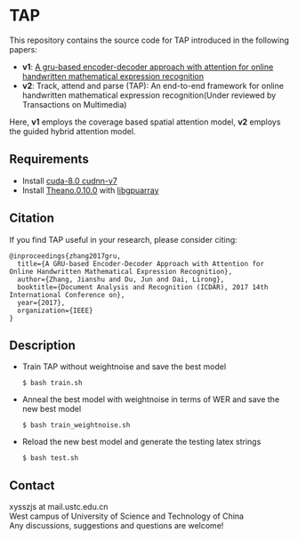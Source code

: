 # TAP
This repository contains the source code for TAP introduced in the following papers:<br>

* **v1**: [A gru-based encoder-decoder approach with attention for online handwritten mathematical expression recognition](https://arxiv.org/abs/1712.03991)<br>
* **v2**: Track, attend and parse (TAP): An end-to-end framework for online handwritten mathematical expression recognition(Under reviewed by Transactions on Multimedia)<br>

Here, **v1** employs the coverage based spatial attention model, **v2** employs the guided hybrid attention model.<br>

## Requirements
* Install [cuda-8.0 cudnn-v7](https://developer.nvidia.com/cudnn)
* Install [Theano.0.10.0](https://github.com/Theano/Theano) with [libgpuarray](https://github.com/Theano/libgpuarray)

## Citation
If you find TAP useful in your research, please consider citing:

	@inproceedings{zhang2017gru,
	  title={A GRU-based Encoder-Decoder Approach with Attention for Online Handwritten Mathematical Expression Recognition},
	  author={Zhang, Jianshu and Du, Jun and Dai, Lirong},
	  booktitle={Document Analysis and Recognition (ICDAR), 2017 14th International Conference on},
	  year={2017},
	  organization={IEEE}
	}

## Description
* Train TAP without weightnoise and save the best model

      $ bash train.sh
	
* Anneal the best model with weightnoise in terms of WER and save the new best model

      $ bash train_weightnoise.sh
	
* Reload the new best model and generate the testing latex strings

      $ bash test.sh

## Contact
xysszjs at mail.ustc.edu.cn<br>
West campus of University of Science and Technology of China<br>
Any discussions, suggestions and questions are welcome!
